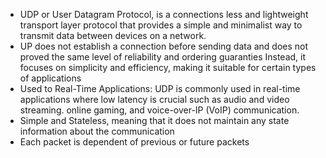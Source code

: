 - UDP or User Datagram Protocol, is a connections less and lightweight transport layer protocol that provides a simple and minimalist way to transmit data between devices on a network.
- UP does not establish a connection before sending data and does not proved the same level of reliability and ordering guaranties Instead, it focuses on simplicity and efficiency, making it suitable for certain types of applications
- Used to Real-Time Applications: UDP is commonly used in real-time applications where low latency is crucial such as audio and video streaming. online gaming, and voice-over-IP (VoIP) communication.
- Simple and Stateless, meaning that it does not maintain any state information about the communication
- Each packet is dependent of previous or future packets
